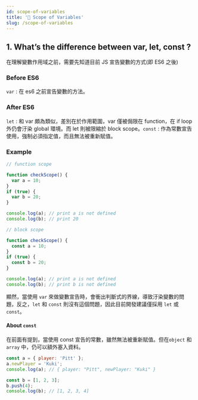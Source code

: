 ```yaml
---
id: scope-of-variables
title: '📄 Scope of Variables'
slug: /scope-of-variables
---
```


## 1. What’s the difference between var, let, const ?

在理解變數作用域之前，需要先知道目前 JS 宣告變數的方式(即 ES6 之後)

### Before ES6

`var` : 在 es6 之前宣告變數的方法。

### After ES6

`let` : 和 var 頗為類似，差別在於作用範圍，var 僅被侷限在 function，在 if loop 外仍會汙染 global 環境。而 let 則被限縮於 block scope。`const` : 作為常數宣告使用，強制必須指定值，而且無法被重新賦值。

### Example

```js
// function scope

function checkScope() {
  var a = 10;
}
if (true) {
  var b = 20;
}

console.log(a); // print a is not defined
console.log(b); // print 20
```

```js
// block scope

function checkScope() {
  const a = 10;
}
if (true) {
  const b = 20;
}

console.log(a); // print a is not defined
console.log(b); // print b is not defined
```

顯然，當使用 `var` 來做變數宣告時，會衝出判斷式的界線，導致汙染變數的問題，反之，`let` 和 `const` 則沒有這個問題，因此目前開發建議僅採用 `let` 或 `const`。

#### About `const`

在前面有提到，當使用 const 宣告的常數，雖然無法被重新賦值。但在`object` 和 `array` 中，仍可以額外塞入資料。

```js
const a = { player: 'Pitt' };
a.newPlayer = 'Kuki';
console.log(a); // { player: "Pitt", newPlayer: "Kuki" }
```

```js
const b = [1, 2, 3];
b.push(4);
console.log(b); // [1, 2, 3, 4]
```
